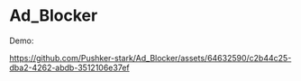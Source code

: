 # Ad_Blocker

Demo:

https://github.com/Pushker-stark/Ad_Blocker/assets/64632590/c2b44c25-dba2-4262-abdb-3512106e37ef

